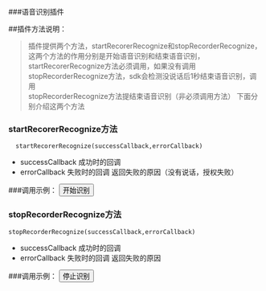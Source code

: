 ###语音识别插件

##插件方法说明：

>   插件提供两个方法，startRecorerRecognize和stopRecorderRecognize，这两个方法的作用分别是开始语音识别和结束语音识别，  
>   startRecorerRecognize方法必须调用，如果没有调用stopRecorderRecognize方法，sdk会检测没说话后1秒结束语音识别，调用  
>   stopRecorderRecognize方法提结束语音识别（非必须调用方法）
>   下面分别介绍这两个方法


### startRecorerRecognize方法

	  startRecorerRecognize(successCallback,errorCallback)
	
* successCallback  成功时的回调
* errorCallback 失败时的回调  返回失败的原因（没有说话，授权失败）

###调用示例：
	    <Button onclick="cordova.plugins.pluginIflytek.startRecorerRecognize(
            function(msg){
             alert(msg);
            },function(msg){
             alert(msg);
         })">开始识别</button>



### stopRecorderRecognize方法

	stopRecorderRecognize(successCallback,errorCallback)
	
* successCallback  成功时的回调
* errorCallback 失败时的回调  返回失败的原因

###调用示例：
	        <Button onclick="cordova.plugins.pluginIflytek.stopRecorderRecognize(
            function(msg){
             alert(msg);
            },function(msg){
             alert(msg);
         })">停止识别</button>

